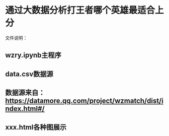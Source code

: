 # 通过大数据分析打王者哪个英雄最适合上分


文件说明：

## wzry.ipynb主程序


## data.csv数据源


## 数据源来自：https://datamore.qq.com/project/wzmatch/dist/index.html#/


## xxx.html各种图展示
